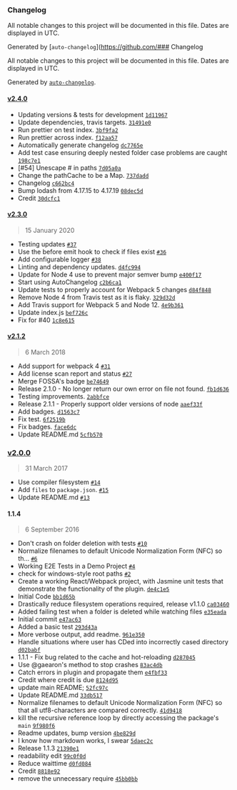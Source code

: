 ### Changelog

All notable changes to this project will be documented in this file. Dates are displayed in UTC.

Generated by [`auto-changelog`](https://github.com/### Changelog

All notable changes to this project will be documented in this file. Dates are displayed in UTC.

Generated by [`auto-changelog`](https://github.com/CookPete/auto-changelog).

#### [v2.4.0](https://github.com/Urthen/case-sensitive-paths-webpack-plugin/compare/v2.3.0...v2.4.0)

- Updating versions & tests for development [`1d11967`](https://github.com/Urthen/case-sensitive-paths-webpack-plugin/commit/1d11967cf3d5d984629536ad51e03c9670c573ad)
- Update dependencies, travis targets. [`31491e0`](https://github.com/Urthen/case-sensitive-paths-webpack-plugin/commit/31491e01cf9360d2144ad656df1253e678af1407)
- Run prettier on test index. [`3bf9fa2`](https://github.com/Urthen/case-sensitive-paths-webpack-plugin/commit/3bf9fa22977d6ad61da5db0246d866c5b3e8af39)
- Run prettier across index. [`f12aa57`](https://github.com/Urthen/case-sensitive-paths-webpack-plugin/commit/f12aa577b7e2b932b28aa4e21555cdb12929c352)
- Automatically generate changelog [`dc7765e`](https://github.com/Urthen/case-sensitive-paths-webpack-plugin/commit/dc7765edb1c090a65c60005f790639a13345315a)
- Add test case ensuring deeply nested folder case problems are caught [`198c7e1`](https://github.com/Urthen/case-sensitive-paths-webpack-plugin/commit/198c7e1416f010fc4ee6c439319bbaf5aa960973)
- [#54] Unescape # in paths [`7d05a0a`](https://github.com/Urthen/case-sensitive-paths-webpack-plugin/commit/7d05a0a0945b1ef438da711297c1ab64b674d814)
- Change the pathCache to be a Map. [`737dadd`](https://github.com/Urthen/case-sensitive-paths-webpack-plugin/commit/737dadd4b02e377296c9cd2d7c02703e09bb771a)
- Changelog [`c662bc4`](https://github.com/Urthen/case-sensitive-paths-webpack-plugin/commit/c662bc43a8066f2714be7ea1289570b14821e47b)
- Bump lodash from 4.17.15 to 4.17.19 [`08dec5d`](https://github.com/Urthen/case-sensitive-paths-webpack-plugin/commit/08dec5da716fae307f99336de02fab63b15ae7a2)
- Credit [`30dcfc1`](https://github.com/Urthen/case-sensitive-paths-webpack-plugin/commit/30dcfc1c1ae091b1717ab18c98806a01358f664a)

#### [v2.3.0](https://github.com/Urthen/case-sensitive-paths-webpack-plugin/compare/v2.1.2...v2.3.0)

> 15 January 2020

- Testing updates [`#37`](https://github.com/Urthen/case-sensitive-paths-webpack-plugin/pull/37)
- Use the before emit hook to check if files exist [`#36`](https://github.com/Urthen/case-sensitive-paths-webpack-plugin/pull/36)
- Add configurable logger [`#38`](https://github.com/Urthen/case-sensitive-paths-webpack-plugin/issues/38)
- Linting and dependency updates. [`d4fc994`](https://github.com/Urthen/case-sensitive-paths-webpack-plugin/commit/d4fc99450ae45c2b631a4b949f92d62794ff52cf)
- Update for Node 4 use to prevent major semver bump [`e400f17`](https://github.com/Urthen/case-sensitive-paths-webpack-plugin/commit/e400f177f2414e183f03c271f9683a2006ee3f1e)
- Start using AutoChangelog [`c2b6ca1`](https://github.com/Urthen/case-sensitive-paths-webpack-plugin/commit/c2b6ca1f271dbac1565f27ab4be2a3f2712eea28)
- Update tests to properly account for Webpack 5 changes [`d84f848`](https://github.com/Urthen/case-sensitive-paths-webpack-plugin/commit/d84f848df707d68dc14595df86ff88920ea709ff)
- Remove Node 4 from Travis test as it is flaky. [`329d32d`](https://github.com/Urthen/case-sensitive-paths-webpack-plugin/commit/329d32d9b4614f73fe121743aeee2dedbf14cae9)
- Add Travis support for Webpack 5 and Node 12. [`4e9b361`](https://github.com/Urthen/case-sensitive-paths-webpack-plugin/commit/4e9b36135ef6a5f0b19f41cce45dc5b1a9431b8b)
- Update index.js [`bef726c`](https://github.com/Urthen/case-sensitive-paths-webpack-plugin/commit/bef726cd4686569f3fc7c8b84ea8bd6836c03f8a)
- Fix for #40 [`1c8e615`](https://github.com/Urthen/case-sensitive-paths-webpack-plugin/commit/1c8e615a52eeb180d140102e8c23a07a9ca40c60)

#### [v2.1.2](https://github.com/Urthen/case-sensitive-paths-webpack-plugin/compare/v2.0.0...v2.1.2)

> 6 March 2018

- Add support for webpack 4 [`#31`](https://github.com/Urthen/case-sensitive-paths-webpack-plugin/pull/31)
- Add license scan report and status [`#27`](https://github.com/Urthen/case-sensitive-paths-webpack-plugin/pull/27)
- Merge FOSSA's badge [`be74649`](https://github.com/Urthen/case-sensitive-paths-webpack-plugin/commit/be74649d64c70f8b79efe25c320e737c2ebef07a)
- Release 2.1.0 - No longer return our own error on file not found. [`fb1d636`](https://github.com/Urthen/case-sensitive-paths-webpack-plugin/commit/fb1d63653bdc83edc25aada8b8022a4d12fa330a)
- Testing improvements. [`2abbfce`](https://github.com/Urthen/case-sensitive-paths-webpack-plugin/commit/2abbfce8f963b48ad596f6f46065575216abd6a5)
- Release 2.1.1 - Properly support older versions of node [`aaef33f`](https://github.com/Urthen/case-sensitive-paths-webpack-plugin/commit/aaef33fc265522c223150756f059216c183b679e)
- Add badges. [`d1563c7`](https://github.com/Urthen/case-sensitive-paths-webpack-plugin/commit/d1563c769ccd288cebfb74e3de7b612103e9cf5a)
- Fix test. [`6f2519b`](https://github.com/Urthen/case-sensitive-paths-webpack-plugin/commit/6f2519b11e3ad6a521ffeee248bfda372023c636)
- Fix badges. [`face6dc`](https://github.com/Urthen/case-sensitive-paths-webpack-plugin/commit/face6dc4b5b6a0f9820d89e79cab308e2dede4b8)
- Update README.md [`5cfb570`](https://github.com/Urthen/case-sensitive-paths-webpack-plugin/commit/5cfb5709682a572df21d36d181c90629d2355e98)

### [v2.0.0](https://github.com/Urthen/case-sensitive-paths-webpack-plugin/compare/1.1.4...v2.0.0)

> 31 March 2017

- Use compiler filesystem [`#14`](https://github.com/Urthen/case-sensitive-paths-webpack-plugin/pull/14)
- Add `files` to `package.json`. [`#15`](https://github.com/Urthen/case-sensitive-paths-webpack-plugin/pull/15)
- Update README.md [`#13`](https://github.com/Urthen/case-sensitive-paths-webpack-plugin/pull/13)

#### 1.1.4

> 6 September 2016

- Don't crash on folder deletion with tests [`#10`](https://github.com/Urthen/case-sensitive-paths-webpack-plugin/pull/10)
- Normalize filenames to default Unicode Normalization Form (NFC) so th… [`#6`](https://github.com/Urthen/case-sensitive-paths-webpack-plugin/pull/6)
- Working E2E Tests in a Demo Project [`#4`](https://github.com/Urthen/case-sensitive-paths-webpack-plugin/pull/4)
- check for windows-style root paths [`#2`](https://github.com/Urthen/case-sensitive-paths-webpack-plugin/pull/2)
- Create a working React/Webpack project, with Jasmine unit tests that demonstrate the functionality of the plugin. [`de4c1e5`](https://github.com/Urthen/case-sensitive-paths-webpack-plugin/commit/de4c1e5cb9d7e8bcc229876735236c0043f5fdeb)
- Initial Code [`bb1d65b`](https://github.com/Urthen/case-sensitive-paths-webpack-plugin/commit/bb1d65b0f7b1240a06e1f873ebf5a45f06b7d5bb)
- Drastically reduce filesystem operations required, release v1.1.0 [`ca03460`](https://github.com/Urthen/case-sensitive-paths-webpack-plugin/commit/ca034602148adc7617e1edc39e7931f35de865b5)
- Added failing test when a folder is deleted while watching files [`e35eada`](https://github.com/Urthen/case-sensitive-paths-webpack-plugin/commit/e35eadacc86cdcdaa864a4166a199b13ac852837)
- Initial commit [`e47ac63`](https://github.com/Urthen/case-sensitive-paths-webpack-plugin/commit/e47ac63b7a914f90e912cd67967ade9866a3c543)
- Added a basic test [`293d43a`](https://github.com/Urthen/case-sensitive-paths-webpack-plugin/commit/293d43abc8fc2217182eb8d3cdee5a826938f7af)
- More verbose output, add readme. [`961e350`](https://github.com/Urthen/case-sensitive-paths-webpack-plugin/commit/961e350faec9c942c580b0a0d23917cda02eea8c)
- Handle situations where user has CDed into incorrectly cased directory [`d02babf`](https://github.com/Urthen/case-sensitive-paths-webpack-plugin/commit/d02babf89f0bf4251efbd7ca5d64a79211487a74)
- 1.1.1 - Fix bug related to the cache and hot-reloading [`d287045`](https://github.com/Urthen/case-sensitive-paths-webpack-plugin/commit/d2870450be2d33b8b9d4deb692e2fcf7d00d895c)
- Use @gaearon's method to stop crashes [`83ac4db`](https://github.com/Urthen/case-sensitive-paths-webpack-plugin/commit/83ac4dbfe1288e09ba1a2971f3d9cb95779ba52c)
- Catch errors in plugin and propagate them [`e4fbf33`](https://github.com/Urthen/case-sensitive-paths-webpack-plugin/commit/e4fbf333b624aa1543712967668f48ad8ea1d587)
- Credit where credit is due [`8124d95`](https://github.com/Urthen/case-sensitive-paths-webpack-plugin/commit/8124d9545534fce33e3fd96aa9c4df18af00e329)
- update main README; [`52fc97c`](https://github.com/Urthen/case-sensitive-paths-webpack-plugin/commit/52fc97c2464c78052bd41faeb2c7016f05205b40)
- Update README.md [`33db517`](https://github.com/Urthen/case-sensitive-paths-webpack-plugin/commit/33db51747e6c20281de6497223bcabe1eba65994)
- Normalize filenames to default Unicode Normalization Form (NFC) so that all utf8-characters are compared correctly. [`41d9418`](https://github.com/Urthen/case-sensitive-paths-webpack-plugin/commit/41d94181cc7f5ad52487b2e8058f82865eefe466)
- kill the recursive reference loop by directly accessing the package's `main` [`9f980f6`](https://github.com/Urthen/case-sensitive-paths-webpack-plugin/commit/9f980f633dcb68829ff13e70ed72a9c70da688d5)
- Readme updates, bump version [`4be829d`](https://github.com/Urthen/case-sensitive-paths-webpack-plugin/commit/4be829dd3bd39b1156ddbb6fbab9da794f8b6064)
- I know how markdown works, I swear [`5daec2c`](https://github.com/Urthen/case-sensitive-paths-webpack-plugin/commit/5daec2cddfa4eda51c68e29e2adb5041e6e35f9e)
- Release 1.1.3 [`21390e1`](https://github.com/Urthen/case-sensitive-paths-webpack-plugin/commit/21390e1d25ff9ed46229fb0541329e753a1f3410)
- readability edit [`99c0f0d`](https://github.com/Urthen/case-sensitive-paths-webpack-plugin/commit/99c0f0de1a570ed8b67a9464bdf9287f24dce10e)
- Reduce waittime [`d0fd084`](https://github.com/Urthen/case-sensitive-paths-webpack-plugin/commit/d0fd084236b231283191a4099c97584b2bba1676)
- Credit [`8818e92`](https://github.com/Urthen/case-sensitive-paths-webpack-plugin/commit/8818e920f1c3f3df696489e89c08498389972ffa)
- remove the unnecessary require [`45bb0bb`](https://github.com/Urthen/case-sensitive-paths-webpack-plugin/commit/45bb0bbc5cca9137714bafca40ec8e351e2c4dbb)

